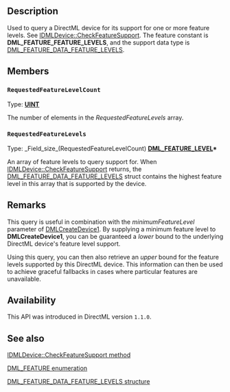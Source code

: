 ## Description

Used to query a DirectML device for its support for one or more feature levels. See [IDMLDevice::CheckFeatureSupport](https://learn.microsoft.com/windows/win32/api/directml/nf-directml-idmldevice-checkfeaturesupport). The feature constant is **DML_FEATURE_FEATURE_LEVELS**, and the support data type is [DML_FEATURE_DATA_FEATURE_LEVELS](https://learn.microsoft.com/windows/win32/api/directml/ns-directml-dml_feature_data_feature_levels).

## Members

### `RequestedFeatureLevelCount`

Type: **[UINT](https://learn.microsoft.com/windows/desktop/WinProg/windows-data-types)**

The number of elements in the *RequestedFeatureLevels* array.

### `RequestedFeatureLevels`

Type: \_Field\_size\_(RequestedFeatureLevelCount) **[DML_FEATURE_LEVEL](https://learn.microsoft.com/windows/win32/api/directml/ne-directml-dml_feature_level)\***

An array of feature levels to query support for. When [IDMLDevice::CheckFeatureSupport](https://learn.microsoft.com/windows/win32/api/directml/nf-directml-idmldevice-checkfeaturesupport) returns, the [DML_FEATURE_DATA_FEATURE_LEVELS](https://learn.microsoft.com/windows/win32/api/directml/ns-directml-dml_feature_data_feature_levels) struct contains the highest feature level in this array that is supported by the device.

## Remarks
This query is useful in combination with the *minimumFeatureLevel* parameter of [DMLCreateDevice1](https://learn.microsoft.com/windows/win32/api/directml/nf-directml-dmlcreatedevice1). By supplying a minimum feature level to **DMLCreateDevice1**, you can be guaranteed a *lower* bound to the underlying DirectML device's feature level support.

Using this query, you can then also retrieve an *upper* bound for the feature levels supported by this DirectML device. This information can then be used to achieve graceful fallbacks in cases where particular features are unavailable.

## Availability
This API was introduced in DirectML version `1.1.0`.

## See also

[IDMLDevice::CheckFeatureSupport method](https://learn.microsoft.com/windows/win32/api/directml/nf-directml-idmldevice-checkfeaturesupport)

[DML_FEATURE enumeration](https://learn.microsoft.com/windows/win32/api/directml/ne-directml-dml_feature_level)

[DML_FEATURE_DATA_FEATURE_LEVELS structure](https://learn.microsoft.com/windows/win32/api/directml/ns-directml-dml_feature_data_feature_levels)
